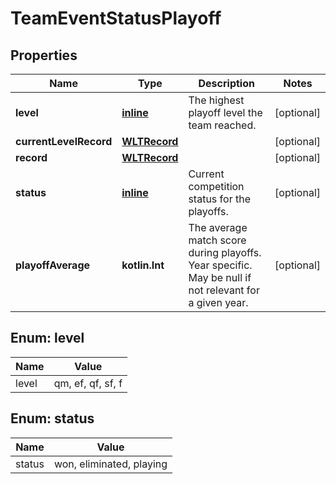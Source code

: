
# TeamEventStatusPlayoff

## Properties
Name | Type | Description | Notes
------------ | ------------- | ------------- | -------------
**level** | [**inline**](#LevelEnum) | The highest playoff level the team reached. |  [optional]
**currentLevelRecord** | [**WLTRecord**](WLTRecord.md) |  |  [optional]
**record** | [**WLTRecord**](WLTRecord.md) |  |  [optional]
**status** | [**inline**](#StatusEnum) | Current competition status for the playoffs. |  [optional]
**playoffAverage** | **kotlin.Int** | The average match score during playoffs. Year specific. May be null if not relevant for a given year. |  [optional]


<a name="LevelEnum"></a>
## Enum: level
Name | Value
---- | -----
level | qm, ef, qf, sf, f


<a name="StatusEnum"></a>
## Enum: status
Name | Value
---- | -----
status | won, eliminated, playing




